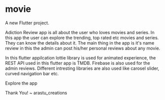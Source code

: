 # movie

A new Flutter project.

Adiction Review app is all about the user who loves movies and series. In this app the user can explore the trending, top rated etc movies and series. They can know the details about it. The main thing in the app is it's name review in this the admin can post his/her personal reviews about any movie.

In this flutter appilcation lottie library is used for animated experience, the REST API used in this flutter app is TMDB.
Firebase is also used for the admin reviews.
Different intresting libraries are also used like carosel slider, curved navigation bar etc.

Explore the app

Thank You!
~ arastu_creations
